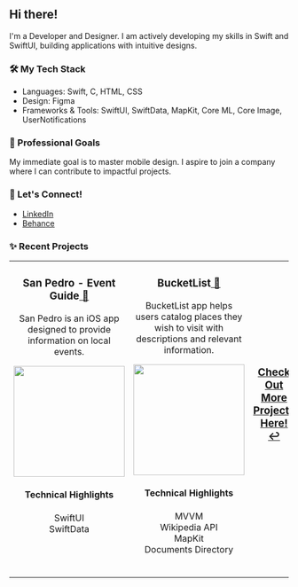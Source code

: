 <h2>Hi there!</h2>

<p>I'm a Developer and Designer. I am actively developing my skills in Swift and SwiftUI, building applications with intuitive designs.</p>

<h3>🛠️ My Tech Stack</h3>
<ul>
  <li>Languages: Swift, C, HTML, CSS</li>
  <li>Design: Figma</li>
  <li>Frameworks & Tools: SwiftUI, SwiftData, MapKit, Core ML, Core Image, UserNotifications</li>
  
</ul>

<h3>🎯 Professional Goals</h3>
<p>My immediate goal is to master mobile design. I aspire to join a company where I can contribute to impactful projects.</p>

<h3>🤝 Let's Connect!</h3>
<ul>
  <li><a href="https://www.linkedin.com/in/ricardo-nlo/">LinkedIn</a></li>
  <li><a href="https://www.behance.net/ricardolopezn/projects">Behance</a></li>
</ul>

<h3>✨ Recent Projects</h3>
<table>
<tr>

<!-- PROJECT 1 -->

<td valign="top" align="center" width="380">
<h3>San Pedro - Event Guide<a href="https://github.com/ricardonovelot/SanPedroEventGuide"> 🔗</a></h3>  

<p>San Pedro is an iOS app designed to provide information on local events.</p>
<a href="https://github.com/ricardonovelot/SanPedroEventGuide">
<img src="https://github.com/ricardonovelot/EventosSanPedro/assets/84286086/f582f6ef-5b37-4587-81c0-c827469adf5a" width="200">
</a>
<h4>Technical Highlights</h4>
<p>
  SwiftUI<br>
  SwiftData
</p>
<br>
</td>

<!-- PROJECT 2 -->


<td valign="top" align="center" width="380">
<h3>BucketList<a href="https://github.com/ricardonovelot/BucketList"> 🔗</a></h3>  

<p>BucketList app helps users catalog places they wish to visit with descriptions and relevant information.</p>

<a href="https://github.com/ricardonovelot/BucketList">
<img src="https://github.com/ricardonovelot/ricardonovelot/assets/84286086/e047d227-08d8-4032-97e4-c6c0a30e07fa" width="200">
</a>
  
<h4>Technical Highlights</h4>
<p>
  MVVM<br>
  Wikipedia API<br>
  MapKit<br>
  Documents Directory
</p>
<br>

</td>

<!-- PROJECT 3 -->

<td valign="center" align="center" width="380" >


<h3 align="center"><a href="https://github.com/ricardonovelot/ricardonovelot/blob/main/Old-Projects.md"> Check Out <br> More Projects Here! ↩</a></h3>
<br>
<br>
<br>

<!--
<h3>RememberPeople<a href="https://github.com/ricardonovelot/RememberPeople"> 🔗</a></h3>  

<p>RememberPeople helps users remember people names.</p>
<a href="https://github.com/ricardonovelot/RememberPeople">
<img src="https://github.com/ricardonovelot/RememberPeople/assets/84286086/12b87059-083d-453f-9048-e34e90fe2b4d" width="200">
</a>
<h4>Technical Highlights</h4>
<p>
  CoreData<br>
  PhotosUI<br>
</p>
<br>
-->




</td>
</tr>
</table>


<br>

